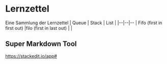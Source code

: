 # Lernzettel
Eine Sammlung der Lernzettel
| Queue | Stack | List |
|--|--|--
| Fifo (first in first out)  |filo (first in last out) |  |

## Super Markdown Tool
https://stackedit.io/app#
<!--stackedit_data:
eyJoaXN0b3J5IjpbNzY4ODYyOTY2LC0xMzAwNDQxNTE4LDE2OT
EyNTk3N119
-->